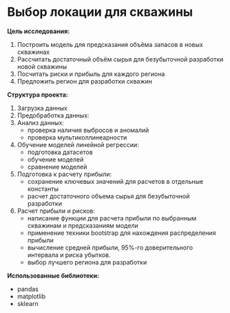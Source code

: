 # Выбор локации для скважины

**Цель исследования:**
1.  Построить модель для предсказания объёма запасов в новых скважинах
2.  Рассчитать достаточный объём сырья для безубыточной разработки новой скважины
3.  Посчитать риски и прибыль для каждого региона
4.  Предложить регион для разработки скважин

**Структура проекта:**
1.  Загрузка данных
2.  Предобработка данных:
3.  Анализ данных:
    -   проверка наличия выбросов и аномалий
    -   проверка мультиколлинеарности
4.  Обучение моделей линейной регрессии:
    -   подготовка датасетов
    -   обучение моделей
    -   сравнение моделей
5.  Подготовка к расчету прибыли:
    -   сохранение ключевых значений для расчетов в отдельные константы
    -   расчет достаточного объема сырья для безубыточной разработки
6.  Расчет прибыли и рисков:
    -   написание функции для расчета прибыли по выбранным скважинам и предсказаниям модели
    -   применение техники bootstrap для нахождения распределения прибыли
    -   вычисление средней прибыли, 95%-го доверительного интервала и риска убытков.
    -   выбор лучшего региона для разработки

**Использованные библиотеки:**
- pandas
- matplotlib
- sklearn
